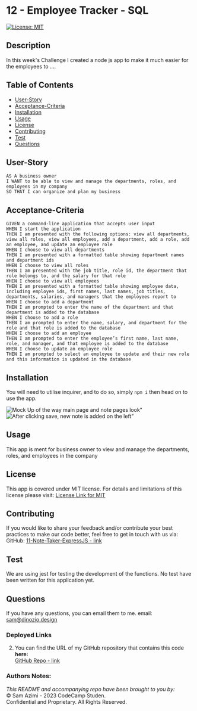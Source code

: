 # 12 - Employee Tracker - SQL

[![License: MIT](https://img.shields.io/badge/License-MIT-lightblue.svg)](https://opensource.org/licenses/MIT)

## Description
In this week's Challenge I created a node js app to make it much easier for the employees to ....

## Table of Contents
- [User-Story](#user-story)
- [Acceptance-Criteria](#acceptance-criteria)
- [Installation](#installation)
- [Usage](#usage)
- [License](#license)
- [Contributing](#contributing)
- [Test](#test)
- [Questions](#questions)

## User-Story

```
AS A business owner
I WANT to be able to view and manage the departments, roles, and employees in my company
SO THAT I can organize and plan my business
```


## Acceptance-Criteria

```
GIVEN a command-line application that accepts user input
WHEN I start the application
THEN I am presented with the following options: view all departments, view all roles, view all employees, add a department, add a role, add an employee, and update an employee role
WHEN I choose to view all departments
THEN I am presented with a formatted table showing department names and department ids
WHEN I choose to view all roles
THEN I am presented with the job title, role id, the department that role belongs to, and the salary for that role
WHEN I choose to view all employees
THEN I am presented with a formatted table showing employee data, including employee ids, first names, last names, job titles, departments, salaries, and managers that the employees report to
WHEN I choose to add a department
THEN I am prompted to enter the name of the department and that department is added to the database
WHEN I choose to add a role
THEN I am prompted to enter the name, salary, and department for the role and that role is added to the database
WHEN I choose to add an employee
THEN I am prompted to enter the employee’s first name, last name, role, and manager, and that employee is added to the database
WHEN I choose to update an employee role
THEN I am prompted to select an employee to update and their new role and this information is updated in the database 
```

## Installation
You will need to utilise inquirer, and to do so, simply `npm i` then head on to use the app.

![Mock Up of the way main page and note pages look”](./mock-up/MyApp01.PNG)
![After clicking save, new note is added on the left”](./mock-up/MyApp02.PNG)


## Usage
This app is ment for business owner to view and manage the departments, roles, and employees in the company

## License
This app is covered under MIT license. For details and limitations of this license please visit:
[License Link for MIT](https://opensource.org/licenses/MIT)


## Contributing
If you would like to share your feedback and/or contribute your best practices to make our code better, feel free to get in touch with us via:
  GitHub: [11-Note-Taker-ExpressJS - link](https://github.com/dinozio-design/11-Note-Taker-ExpressJS)<br>

## Test
We are using jest for testing the development of the functions. No test have been written for this application yet.
<br>

## Questions
If you have any questions, you can email them to me.
  email: <sam@dinozio.design><br>

### Deployed Links

<!-- 1. You can find the link to the deployed application **here:** <br> [Note Taker - Heroku link](https://serene-wave-69834-5e095d541a17.herokuapp.com/) -->

2. You can find the URL of my GitHub repository that contains this code **here:** <br>[GitHub Repo - link](https://github.com/dinozio-design/12-Employee-Tracker-SQL)

### Authors Notes: 
  _This README and accompanying repo have been brought to you by:_<br>© Sam Azimi - 2023 CodeCamp Studen.<br>Confidential and Proprietary. All Rights Reserved.
